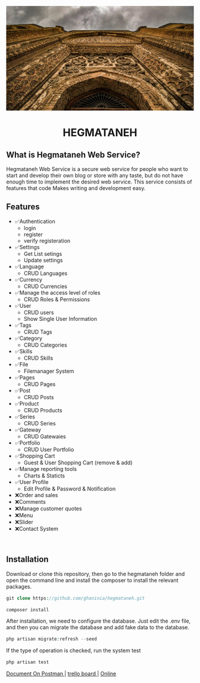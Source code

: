 
<div  align="center">

![](public/hegmataneh.jpg)

</div>


<h1 align="center">HEGMATANEH</h1>

<h2>What is Hegmataneh Web Service?</h2>
<p>Hegmataneh Web Service is a secure web service for people who want to start and develop their own blog or store with any taste, but do not have enough time to implement the desired web service. This service consists of features that code Makes writing and development easy.</p>

## Features
- ✅Authentication
    - login
    - register
    - verify registeration
- ✅Settings 
    - Get List setings 
    - Update settings 
- ✅Language 
    - CRUD Languages 
- ✅Currency 
    - CRUD Currencies
- ✅Manage the access level of roles
    - CRUD Roles & Permissions 
- ✅User 
    - CRUD users 
    - Show Single User Information
- ✅Tags 
    - CRUD Tags
- ✅Category 
    - CRUD Categories
- ✅Skills 
    - CRUD Skills
- ✅File 
    - Filemanager System
- ✅Pages 
    - CRUD Pages
- ✅Post 
    - CRUD Posts
- ✅Product 
    - CRUD Products 
- ✅Series 
    - CRUD Series
- ✅Gateway 
    - CRUD Gatewaies 
- ✅Portfolio 
    - CRUD User Portfolio
- ✅Shopping Cart
    - Guest & User Shopping Cart (remove & add)
- ✅Manage reporting tools
    - Charts & Staticts 
- ✅User Profile 
    - Edit Profile & Password & Notification
- ❌Order and sales
- ❌Comments
- ❌Manage customer quotes
- ❌Menu
- ❌Slider
- ❌Contact System

<br />

## Installation
Download or clone this repository, then go to the hegmataneh folder and open the command line and install the composer to install the relevant packages.
```php
git clone https://github.com/ghaninia/hegmataneh.git
```

```php
composer install
```

After installation, we need to configure the database. Just edit the .env file, and then you can migrate the database and add fake data to the database.

```php
php artisan migrate:refresh --seed
```

If the type of operation is checked, run the system test

```php
php artisan test
```

<a href="https://documenter.getpostman.com/view/14577533/TzmBCtDy" target="_blank">
Document On Postman
</a>
|
<a href="https://trello.com/b/4HK9UyyD/amen" target="_blank">
trello board
</a>
|
<a href="https://hegmat.ir" target="_blank">
Online
</a>
